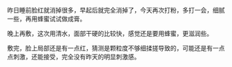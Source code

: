 昨日睡前脸红就消掉很多，早起后就完全消掉了，今天再次打粉，多打一会，细腻一些，再用蜂蜜试试做成膏。

晚上再敷，这次用清水，面部干硬的比较快，感觉还是要用蜂蜜，更滋润些。

敷完，脸上局部还是有一点红，猜测是颗粒度不够细揉搓导致的，可能还是有一点点刺激，还能接受，完全没有昨天的明显刺激感。